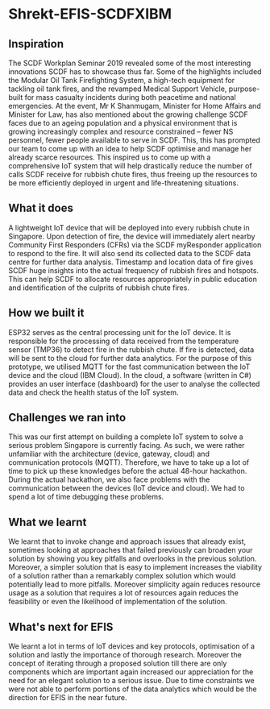 # Shrekt-EFIS-SCDFXIBM

## Inspiration
The SCDF Workplan Seminar 2019 revealed some of the most interesting innovations SCDF has to showcase thus far. Some of the highlights included the Modular Oil Tank Firefighting System, a high-tech equipment for tackling oil tank fires, and the revamped Medical Support Vehicle, purpose-built for mass casualty incidents during both peacetime and national emergencies.
At the event, Mr K Shanmugam, Minister for Home Affairs and Minister for Law, has also mentioned about the growing challenge SCDF faces due to an ageing population and a physical environment that is growing increasingly complex and resource constrained – fewer NS personnel, fewer people available to serve in SCDF. This, this has prompted our team to come up with an idea to help SCDF optimise and manage her already scarce resources. This inspired us to come up with a comprehensive IoT system that will help drastically reduce the number of calls SCDF receive for rubbish chute fires, thus freeing up the resources to be more efficiently deployed in urgent and life-threatening situations. 

## What it does
A lightweight IoT device that will be deployed into every rubbish chute in Singapore. Upon detection of fire, the device will immediately alert nearby Community First Responders (CFRs) via the SCDF myResponder application to respond to the fire. It will also send its collected data to the SCDF data centre for further data analysis. Timestamp and location data of fire gives SCDF huge insights into the actual frequency of rubbish fires and hotspots. This can help SCDF to allocate resources appropriately in public education and identification of the culprits of rubbish chute fires.

## How we built it
ESP32 serves as the central processing unit for the IoT device. It is responsible for the processing of data received from the temperature sensor (TMP36) to detect fire in the rubbish chute. If fire is detected, data will be sent to the cloud for further data analytics. For the purpose of this prototype, we utilised MQTT for the fast communication between the IoT device and the cloud (IBM Cloud). In the cloud, a software (written in C#) provides an user interface (dashboard) for the user to analyse the collected data and check the health status of the IoT system.

## Challenges we ran into
This was our first attempt on building a complete IoT system to solve a serious problem Singapore is currently facing. As such, we were rather unfamiliar with the architecture (device, gateway, cloud) and communication protocols (MQTT). Therefore, we have to take up a lot of time to pick up these knowledges before the actual 48-hour hackathon. During the actual hackathon, we also face problems with the communication between the devices (IoT device and cloud). We had to spend a lot of time debugging these problems.

## What we learnt
We learnt that to invoke change and approach issues that already exist, sometimes looking at approaches that failed previously can broaden your solution by showing you key pitfalls and overlooks in the previous solution. Moreover, a simpler solution that is easy to implement increases the viability of a solution rather than a remarkably complex solution which would potentially lead to more pitfalls. Moreover simplicity again reduces resource usage as a solution that requires a lot of resources again reduces the feasibility or even the likelihood of implementation of the solution.

## What's next for EFIS
We learnt a lot in terms of IoT devices and key protocols, optimisation of a solution and lastly the importance of thorough research.  Moreover the concept of iterating through a proposed solution till there are only components which are important again increased our appreciation for the need for an elegant solution to a serious issue. Due to time constraints we were not able to perform portions of the data analytics which would be the direction for EFIS in the near future.
